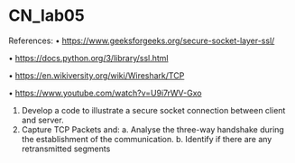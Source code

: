 # CN_lab05

References:
• https://www.geeksforgeeks.org/secure-socket-layer-ssl/

• https://docs.python.org/3/library/ssl.html

• https://en.wikiversity.org/wiki/Wireshark/TCP

• https://www.youtube.com/watch?v=U9i7rWV-Gxo

1. Develop a code to illustrate a secure socket connection between client and 
server.
2. Capture TCP Packets and:
a. Analyse the three-way handshake during the establishment of the 
communication.
b. Identify if there are any retransmitted segments
